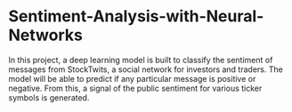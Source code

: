 # Sentiment-Analysis-with-Neural-Networks

In this project, a deep learning model is built to classify the sentiment of messages from StockTwits, a social network for investors and traders. The model will be able to predict if any particular message is positive or negative. From this, a signal of the public sentiment for various ticker symbols is generated.
